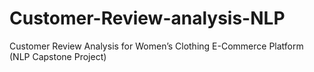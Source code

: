 # Customer-Review-analysis-NLP
Customer Review Analysis for Women’s Clothing E-Commerce Platform (NLP Capstone Project)
